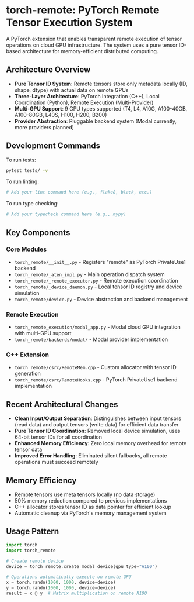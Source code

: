 # torch-remote: PyTorch Remote Tensor Execution System

A PyTorch extension that enables transparent remote execution of tensor operations on cloud GPU infrastructure. The system uses a pure tensor ID-based architecture for memory-efficient distributed computing.

## Architecture Overview

- **Pure Tensor ID System**: Remote tensors store only metadata locally (ID, shape, dtype) with actual data on remote GPUs
- **Three-Layer Architecture**: PyTorch Integration (C++), Local Coordination (Python), Remote Execution (Multi-Provider)
- **Multi-GPU Support**: 9 GPU types supported (T4, L4, A10G, A100-40GB, A100-80GB, L40S, H100, H200, B200)
- **Provider Abstraction**: Pluggable backend system (Modal currently, more providers planned)

## Development Commands

To run tests:
```bash
pytest tests/ -v
```

To run linting:
```bash
# Add your lint command here (e.g., flake8, black, etc.)
```

To run type checking:
```bash
# Add your typecheck command here (e.g., mypy)
```

## Key Components

### Core Modules
- `torch_remote/__init__.py` - Registers "remote" as PyTorch PrivateUse1 backend
- `torch_remote/_aten_impl.py` - Main operation dispatch system
- `torch_remote/_remote_executor.py` - Remote execution coordination
- `torch_remote/_device_daemon.py` - Local tensor ID registry and device simulation
- `torch_remote/device.py` - Device abstraction and backend management

### Remote Execution
- `torch_remote_execution/modal_app.py` - Modal cloud GPU integration with multi-GPU support
- `torch_remote/backends/modal/` - Modal provider implementation

### C++ Extension
- `torch_remote/csrc/RemoteMem.cpp` - Custom allocator with tensor ID generation
- `torch_remote/csrc/RemoteHooks.cpp` - PyTorch PrivateUse1 backend implementation

## Recent Architectural Changes

- **Clean Input/Output Separation**: Distinguishes between input tensors (read data) and output tensors (write data) for efficient data transfer
- **Pure Tensor ID Coordination**: Removed local device simulation, uses 64-bit tensor IDs for all coordination
- **Enhanced Memory Efficiency**: Zero local memory overhead for remote tensor data
- **Improved Error Handling**: Eliminated silent fallbacks, all remote operations must succeed remotely

## Memory Efficiency

- Remote tensors use meta tensors locally (no data storage)
- 50% memory reduction compared to previous implementations
- C++ allocator stores tensor ID as data pointer for efficient lookup
- Automatic cleanup via PyTorch's memory management system

## Usage Pattern

```python
import torch
import torch_remote

# Create remote device
device = torch_remote.create_modal_device(gpu_type="A100")

# Operations automatically execute on remote GPU
x = torch.randn(1000, 1000, device=device)
y = torch.randn(1000, 1000, device=device)
result = x @ y  # Matrix multiplication on remote A100
```